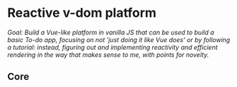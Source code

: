# Reactive v-dom platform

_Goal: Build a Vue-like platform in vanilla JS that can be used to build a basic To-do app, focusing on not 'just doing it like Vue does' or by following a tutorial: instead, figuring out and implementing reactivity and efficient rendering in the way that makes sense to me, with points for novelty._

## Core
